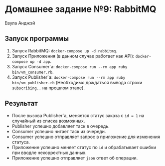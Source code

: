 # Домашнее задание №9: RabbitMQ

Евула Анджэй

## Запуск программы
1. Запуск RabbitMQ: `docker-compose up -d rabbitmq`.
1. Запуск Приложения (в данном случае работает как API): `docker-compose up -d app`.
1. Запуск Consumer\`а: `docker-compose run --rm app ruby bin/vm_consumer.rb`.
1. Запуск Publisher\`а: `docker-compose run --rm app ruby bin/vm_publisher.rb` (Необходимо дождаться вывода строки `subscribing..` на прошлом этапе).

## Результат
- После вызова Publisher\`а, меняется статус заказа с `id = 1` на случайный из списка возможных.
- Publisher успешно добавляет таск в очередь.
- Consumer успешно читает таск из очереди.
- Consumer успешно отправляет запрос в приложение для изменения статуса.
- Приложение успешно меняет статус по `id` и обрабатывает ошибки при вводле некорректных данных.
- Приложение успешно отправляет `json` ответ об операции.